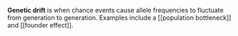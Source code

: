 **Genetic drift** is when chance events cause allele frequencies to fluctuate from generation to generation. Examples include a [[population bottleneck]] and [[founder effect]].